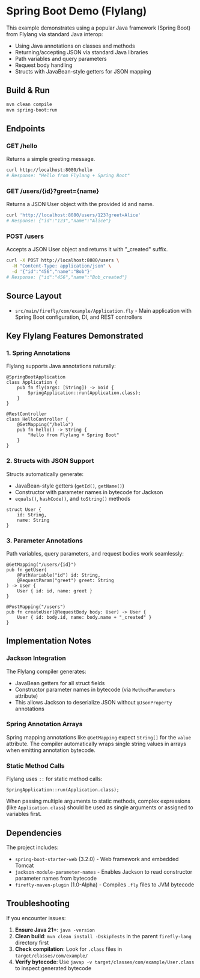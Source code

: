 # Spring Boot Demo (Flylang)

This example demonstrates using a popular Java framework (Spring Boot) from Flylang via standard Java interop:
- Using Java annotations on classes and methods
- Returning/accepting JSON via standard Java libraries
- Path variables and query parameters
- Request body handling
- Structs with JavaBean-style getters for JSON mapping

## Build & Run

```bash
mvn clean compile
mvn spring-boot:run
```

## Endpoints

### GET /hello
Returns a simple greeting message.

```bash
curl http://localhost:8080/hello
# Response: "Hello from Flylang + Spring Boot"
```

### GET /users/{id}?greet={name}
Returns a JSON User object with the provided id and name.

```bash
curl 'http://localhost:8080/users/123?greet=Alice'
# Response: {"id":"123","name":"Alice"}
```

### POST /users
Accepts a JSON User object and returns it with "_created" suffix.

```bash
curl -X POST http://localhost:8080/users \
  -H "Content-Type: application/json" \
  -d '{"id":"456","name":"Bob"}'
# Response: {"id":"456","name":"Bob_created"}
```

## Source Layout

- `src/main/firefly/com/example/Application.fly` - Main application with Spring Boot configuration, DI, and REST controllers

## Key Flylang Features Demonstrated

### 1. Spring Annotations

Flylang supports Java annotations naturally:

```fly
@SpringBootApplication
class Application {
    pub fn fly(args: [String]) -> Void {
        SpringApplication::run(Application.class);
    }
}

@RestController
class HelloController {
    @GetMapping("/hello")
    pub fn hello() -> String {
        "Hello from Flylang + Spring Boot"
    }
}
```

### 2. Structs with JSON Support

Structs automatically generate:
- JavaBean-style getters (`getId()`, `getName()`)
- Constructor with parameter names in bytecode for Jackson
- `equals()`, `hashCode()`, and `toString()` methods

```fly
struct User {
    id: String,
    name: String
}
```

### 3. Parameter Annotations

Path variables, query parameters, and request bodies work seamlessly:

```fly
@GetMapping("/users/{id}")
pub fn getUser(
    @PathVariable("id") id: String,
    @RequestParam("greet") greet: String
) -> User {
    User { id: id, name: greet }
}

@PostMapping("/users")
pub fn createUser(@RequestBody body: User) -> User {
    User { id: body.id, name: body.name + "_created" }
}
```

## Implementation Notes

### Jackson Integration

The Flylang compiler generates:
- JavaBean getters for all struct fields
- Constructor parameter names in bytecode (via `MethodParameters` attribute)
- This allows Jackson to deserialize JSON without `@JsonProperty` annotations

### Spring Annotation Arrays

Spring mapping annotations like `@GetMapping` expect `String[]` for the `value` attribute. The compiler automatically wraps single string values in arrays when emitting annotation bytecode.

### Static Method Calls

Flylang uses `::` for static method calls:
```fly
SpringApplication::run(Application.class);
```

When passing multiple arguments to static methods, complex expressions (like `Application.class`) should be used as single arguments or assigned to variables first.

## Dependencies

The project includes:
- `spring-boot-starter-web` (3.2.0) - Web framework and embedded Tomcat
- `jackson-module-parameter-names` - Enables Jackson to read constructor parameter names from bytecode
- `firefly-maven-plugin` (1.0-Alpha) - Compiles `.fly` files to JVM bytecode

## Troubleshooting

If you encounter issues:

1. **Ensure Java 21+**: `java -version`
2. **Clean build**: `mvn clean install -DskipTests` in the parent `firefly-lang` directory first
3. **Check compilation**: Look for `.class` files in `target/classes/com/example/`
4. **Verify bytecode**: Use `javap -v target/classes/com/example/User.class` to inspect generated bytecode
